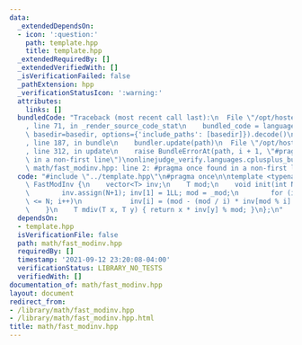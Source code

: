 ```yaml
---
data:
  _extendedDependsOn:
  - icon: ':question:'
    path: template.hpp
    title: template.hpp
  _extendedRequiredBy: []
  _extendedVerifiedWith: []
  _isVerificationFailed: false
  _pathExtension: hpp
  _verificationStatusIcon: ':warning:'
  attributes:
    links: []
  bundledCode: "Traceback (most recent call last):\n  File \"/opt/hostedtoolcache/Python/3.9.6/x64/lib/python3.9/site-packages/onlinejudge_verify/documentation/build.py\"\
    , line 71, in _render_source_code_stat\n    bundled_code = language.bundle(stat.path,\
    \ basedir=basedir, options={'include_paths': [basedir]}).decode()\n  File \"/opt/hostedtoolcache/Python/3.9.6/x64/lib/python3.9/site-packages/onlinejudge_verify/languages/cplusplus.py\"\
    , line 187, in bundle\n    bundler.update(path)\n  File \"/opt/hostedtoolcache/Python/3.9.6/x64/lib/python3.9/site-packages/onlinejudge_verify/languages/cplusplus_bundle.py\"\
    , line 312, in update\n    raise BundleErrorAt(path, i + 1, \"#pragma once found\
    \ in a non-first line\")\nonlinejudge_verify.languages.cplusplus_bundle.BundleErrorAt:\
    \ math/fast_modinv.hpp: line 2: #pragma once found in a non-first line\n"
  code: "#include \"../template.hpp\"\n#pragma once\n\ntemplate <typename T> struct\
    \ FastModInv {\n    vector<T> inv;\n    T mod;\n    void init(int N, T _mod) {\n\
    \        inv.assign(N+1); inv[1] = 1LL; mod = _mod;\n        for (int i = 2; i\
    \ <= N; i++)\n            inv[i] = (mod - (mod / i) * inv[mod % i] % mod) % mod;\n\
    \    }\n    T mdiv(T x, T y) { return x * inv[y] % mod; }\n};\n"
  dependsOn:
  - template.hpp
  isVerificationFile: false
  path: math/fast_modinv.hpp
  requiredBy: []
  timestamp: '2021-09-12 23:20:08-04:00'
  verificationStatus: LIBRARY_NO_TESTS
  verifiedWith: []
documentation_of: math/fast_modinv.hpp
layout: document
redirect_from:
- /library/math/fast_modinv.hpp
- /library/math/fast_modinv.hpp.html
title: math/fast_modinv.hpp
---
```

